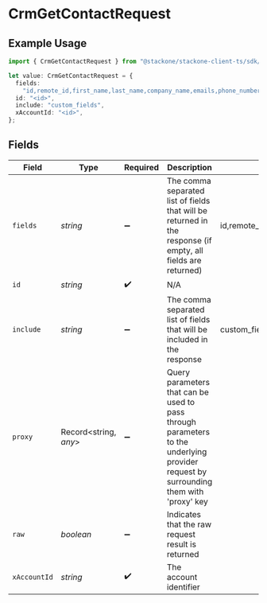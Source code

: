 # CrmGetContactRequest

## Example Usage

```typescript
import { CrmGetContactRequest } from "@stackone/stackone-client-ts/sdk/models/operations";

let value: CrmGetContactRequest = {
  fields:
    "id,remote_id,first_name,last_name,company_name,emails,phone_numbers,deal_ids,remote_deal_ids,account_ids,remote_account_ids,custom_fields,created_at,updated_at",
  id: "<id>",
  include: "custom_fields",
  xAccountId: "<id>",
};
```

## Fields

| Field                                                                                                                                                           | Type                                                                                                                                                            | Required                                                                                                                                                        | Description                                                                                                                                                     | Example                                                                                                                                                         |
| --------------------------------------------------------------------------------------------------------------------------------------------------------------- | --------------------------------------------------------------------------------------------------------------------------------------------------------------- | --------------------------------------------------------------------------------------------------------------------------------------------------------------- | --------------------------------------------------------------------------------------------------------------------------------------------------------------- | --------------------------------------------------------------------------------------------------------------------------------------------------------------- |
| `fields`                                                                                                                                                        | *string*                                                                                                                                                        | :heavy_minus_sign:                                                                                                                                              | The comma separated list of fields that will be returned in the response (if empty, all fields are returned)                                                    | id,remote_id,first_name,last_name,company_name,emails,phone_numbers,deal_ids,remote_deal_ids,account_ids,remote_account_ids,custom_fields,created_at,updated_at |
| `id`                                                                                                                                                            | *string*                                                                                                                                                        | :heavy_check_mark:                                                                                                                                              | N/A                                                                                                                                                             |                                                                                                                                                                 |
| `include`                                                                                                                                                       | *string*                                                                                                                                                        | :heavy_minus_sign:                                                                                                                                              | The comma separated list of fields that will be included in the response                                                                                        | custom_fields                                                                                                                                                   |
| `proxy`                                                                                                                                                         | Record<string, *any*>                                                                                                                                           | :heavy_minus_sign:                                                                                                                                              | Query parameters that can be used to pass through parameters to the underlying provider request by surrounding them with 'proxy' key                            |                                                                                                                                                                 |
| `raw`                                                                                                                                                           | *boolean*                                                                                                                                                       | :heavy_minus_sign:                                                                                                                                              | Indicates that the raw request result is returned                                                                                                               |                                                                                                                                                                 |
| `xAccountId`                                                                                                                                                    | *string*                                                                                                                                                        | :heavy_check_mark:                                                                                                                                              | The account identifier                                                                                                                                          |                                                                                                                                                                 |